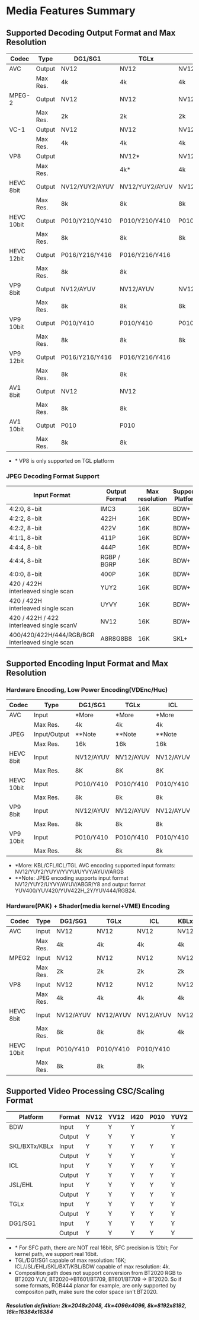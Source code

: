 # Media Features Summary

## Supported Decoding Output Format and Max Resolution

| Codec      | Type     | DG1/SG1        | TGLx           | ICL            | KBLx | BXTx | SKL  | BDW  |
|------------|----------|----------------|----------------|----------------|------|------|------|------|
| AVC        | Output   | NV12           | NV12           | NV12           | NV12 | NV12 | NV12 | NV12 |
|            | Max Res. | 4k             | 4k             | 4k             | 4k   | 4k   | 4k   | 4k   |
| MPEG-2     | Output   | NV12           | NV12           | NV12           | NV12 | NV12 | NV12 | NV12 |
|            | Max Res. | 2k             | 2k             | 2k             | 2k   | 2k   | 2k   | 2k   |
| VC-1       | Output   | NV12           | NV12           | NV12           | NV12 | NV12 | NV12 | NV12 |
|            | Max Res. | 4k             | 4k             | 4k             | 4k   | 4k   | 4k   | 4k   |
| VP8        | Output   |                | NV12*          | NV12           | NV12 | NV12 | NV12 | NV12 |
|            | Max Res. |                | 4k*            | 4k             | 4k   | 4k   | 4k   | 4k   |
| HEVC 8bit  | Output   | NV12/YUY2/AYUV | NV12/YUY2/AYUV | NV12/YUY2/AYUV | NV12 | NV12 | NV12 |      |
|            | Max Res. | 8k             | 8k             | 8k             | 8k   | 8k   | 8k   |      |
| HEVC 10bit | Output   | P010/Y210/Y410 | P010/Y210/Y410 | P010/Y210/Y410 | P010 | P010 |      |      |
|            | Max Res. | 8k             | 8k             | 8k             | 8k   | 8k   |      |      |
| HEVC 12bit | Output   | P016/Y216/Y416 | P016/Y216/Y416 |                |      |      |      |      |
|            | Max Res. | 8k             | 8k             |                |      |      |      |      |
| VP9 8bit   | Output   | NV12/AYUV      | NV12/AYUV      | NV12/AYUV      | NV12 | NV12 |      |      |
|            | Max Res. | 8k             | 8k             | 8k             | 8k   | 4k   |      |      |
| VP9 10bit  | Output   | P010/Y410      | P010/Y410      | P010/Y410      | P010 |      |      |      |
|            | Max Res. | 8k             | 8k             | 8k             | 8k   |      |      |      |
| VP9 12bit  | Output   | P016/Y216/Y416 | P016/Y216/Y416 |                |      |      |      |      |
|            | Max Res. | 8k             | 8k             |                |      |      |      |      |
| AV1 8bit   | Output   | NV12           | NV12           |                |      |      |      |      |
|            | Max Res. | 8k             | 8k             |                |      |      |      |      |
| AV1 10bit  | Output   | P010           | P010           |                |      |      |      |      |
|            | Max Res. | 8k             | 8k             |

- \* VP8 is only supported on TGL platform

### JPEG Decoding Format Support
| Input Format                                         | Output Format | Max resolution | Supported Platforms |
|------------------------------------------------------|---------------|----------------|---------------------|
| 4:2:0, 8-bit                                         | IMC3          | 16K            | BDW+                |
| 4:2:2, 8-bit                                         | 422H          | 16K            | BDW+                |
| 4:2:2, 8-bit                                         | 422V          | 16K            | BDW+                |
| 4:1:1, 8-bit                                         | 411P          | 16K            | BDW+                |
| 4:4:4, 8-bit                                         | 444P          | 16K            | BDW+                |
| 4:4:4, 8-bit                                         | RGBP / BGRP   | 16K            | BDW+                |
| 4:0:0, 8-bit                                         | 400P          | 16K            | BDW+                |
| 420 / 422H<br/>interleaved single scan               | YUY2          | 16K            | BDW+                |
| 420 / 422H<br/>interleaved single scan               | UYVY          | 16K            | BDW+                |
| 420 / 422H / 422<br/>interleaved single scanV        | NV12          | 16K            | BDW+                |
| 400/420/422H/444/RGB/BGR<br/>interleaved single scan | A8R8G8B8      | 16K            | SKL+                |

## Supported Encoding Input Format and Max Resolution

### Hardware Encoding, Low Power Encoding(VDEnc/Huc)

| Codec      | Type         | DG1/SG1   | TGLx      | ICL       | KBLx   | BXTx   | SKL    | BDW |
|------------|--------------|-----------|-----------|-----------|--------|--------|--------|-----|
| AVC        | Input        | *More     | *More     | *More     | *More  | NV12   | NV12   |     |
|            | Max Res.     | 4k        | 4k        | 4k        | 4k     | 4k     | 4k     |     |
| JPEG       | Input/Output | **Note    | **Note    | **Note    | **Note | **Note | **Note |     |
|            | Max Res.     | 16k       | 16k       | 16k       | 16k    | 16k    | 16k    |     |
| HEVC 8bit  | Input        | NV12/AYUV | NV12/AYUV | NV12/AYUV |        |        |        |     |
|            | Max Res.     | 8K        | 8K        | 8K        |        |        |        |     |
| HEVC 10bit | Input        | P010/Y410 | P010/Y410 | P010/Y410 |        |        |        |     |
|            | Max Res.     | 8k        | 8k        | 8k        |        |        |        |     |
| VP9 8bit   | Input        | NV12/AYUV | NV12/AYUV | NV12/AYUV |        |        |        |     |
|            | Max Res.     | 8k        | 8k        | 8k        |        |        |        |     |
| VP9 10bit  | Input        | P010/Y410 | P010/Y410 | P010/Y410 |        |        |        |     |
|            | Max Res.     | 8k        | 8k        | 8k        |

- \*More: KBL/CFL/ICL/TGL AVC encoding supported input formats: NV12/YUY2/YUYV/YVYU/UYVY/AYUV/ARGB
- \**Note: JPEG encoding supports input format NV12/YUY2/UYVY/AYUV/ABGR/Y8 and output format YUV400/YUV420/YUV422H_2Y/YUV444/RGB24.


### Hardware(PAK) + Shader(media kernel+VME) Encoding

| Codec      | Type     | DG1/SG1   | TGLx      | ICL       | KBLx | BXTx | SKL  | BDW  |
|------------|----------|-----------|-----------|-----------|------|------|------|------|
| AVC        | Input    | NV12      | NV12      | NV12      | NV12 | NV12 | NV12 | NV12 |
|            | Max Res. | 4k        | 4k        | 4k        | 4k   | 4k   | 4k   | 4k   |
| MPEG2      | Input    | NV12      | NV12      | NV12      | NV12 |      | NV12 | NV12 |
|            | Max Res. | 2k        | 2k        | 2k        | 2k   |      | 2k   | 2k   |
| VP8        | Input    | NV12      | NV12      | NV12      | NV12 |      |      |      |
|            | Max Res. | 4k        | 4k        | 4k        | 4k   |      |      |      |
| HEVC 8bit  | Input    | NV12/AYUV | NV12/AYUV | NV12/AYUV | NV12 | NV12 | NV12 |      |
|            | Max Res. | 8k        | 8k        | 8k        | 4k   | 4k   | 4k   |      |
| HEVC 10bit | Input    | P010/Y410 | P010/Y410 | P010/Y410 |      |      |      |      |
|            | Max Res. | 8k        | 8k        | 8k        |

## Supported Video Processing CSC/Scaling Format

| Platform      | Format | NV12 | YV12 | I420 | P010 | YUY2 | UYVY | Y210 | AYUV | Y410 | P016* | Y216* | Y416* | ARGB/ABGR | A2R10G10B10/A2B10G10R10 |
|---------------|--------|------|------|------|------|------|------|------|------|------|-------|-------|-------|-----------|-------------------------|
| BDW           | Input  | Y    | Y    | Y    |      | Y    |      |      |      |      |       |       |       | Y         | N                       |
|               | Output | Y    | Y    | Y    |      | Y    |      |      |      |      |       |       |       | Y         | N                       |
| SKL/BXTx/KBLx | Input  | Y    | Y    | Y    | Y    | Y    |      |      |      |      |       |       |       | Y         | N                       |
|               | Output | Y    | Y    | Y    |      | Y    |      |      |      |      |       |       |       | Y         | N                       |
| ICL           | Input  | Y    | Y    | Y    | Y    | Y    | Y    | Y    | Y    | Y    |       |       |       | Y         | N                       |
|               | Output | Y    | Y    | Y    | Y    | Y    |      | Y    | Y    | Y    |       |       |       | Y         | Y                       |
| JSL/EHL       | Input  | Y    | Y    | Y    | Y    | Y    | Y    | Y    | Y    | Y    |       |       |       | Y         | N                       |
|               | Output | Y    | Y    | Y    | Y    | Y    |      | Y    | Y    | Y    |       |       |       | Y         | Y                       |
| TGLx          | Input  | Y    | Y    | Y    | Y    | Y    | Y    | Y    | Y    | Y    | Y     | Y     | Y     | Y         | N                       |
|               | Output | Y    | Y    | Y    | Y    | Y    |      | Y    | Y    | Y    | Y     | Y     | Y     | Y         | Y                       |
| DG1/SG1       | Input  | Y    | Y    | Y    | Y    | Y    | Y    | Y    | Y    | Y    | Y     | Y     | Y     | Y         | N                       |
|               | Output | Y    | Y    | Y    | Y    | Y    |      | Y    | Y    | Y    | Y     | Y     | Y     | Y         | Y                       |

* \* For SFC path, there are NOT real 16bit, SFC precision is 12bit; For kernel path, we support real 16bit.
* TGL/DG1/SG1 capable of max resolution: 16K; ICL/JSL/EHL/SKL/BXT/KBL/BDW capable of max resolution: 4k.
* Composition path does not support conversion from BT2020 RGB to BT2020 YUV, BT2020->BT601/BT709, BT601/BT709 -> BT2020. So if some formats, RGB444 planar for example, are only supported by compositon path, make sure the color space isn't BT2020.

##### Resolution definition: 2k=2048x2048, 4k=4096x4096, 8k=8192x8192, 16k=16384x16384